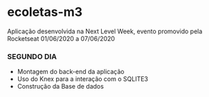 # ecoletas-m3
Aplicação desenvolvida na Next Level Week, evento promovido pela Rocketseat 01/06/2020 a 07/06/2020

### SEGUNDO DIA

- Montagem do back-end da aplicação
- Uso do Knex para a interação com o SQLITE3
- Construção da Base de dados
